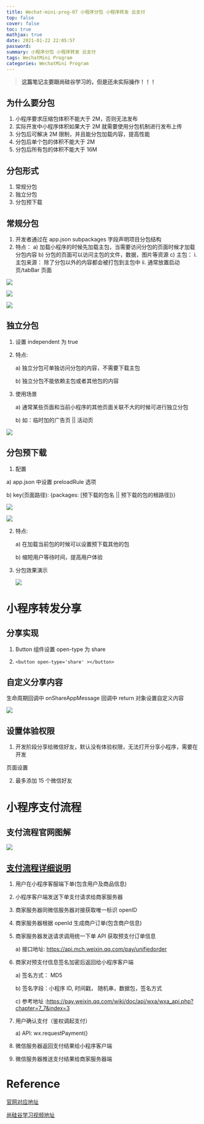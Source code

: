 ```yaml
---
title: Wechat-mini-prog-07 小程序分包 小程序转发 云支付
top: false
cover: false
toc: true
mathjax: true
date: 2021-01-22 22:05:57
password:
summary: 小程序分包 小程序转发 云支付
tags: WechatMini Program
categories: WechatMini Program
---
```


> **这篇笔记主要跟尚硅谷学习的，但是还未实际操作！！！**

## 为什么要分包

1. 小程序要求压缩包体积不能大于 2M，否则无法发布
2. 实际开发中小程序体积如果大于 2M 就需要使用分包机制进行发布上传
3. 分包后可解决 2M 限制，并且能分包加载内容，提高性能
4. 分包后单个包的体积不能大于 2M
5. 分包后所有包的体积不能大于 16M 

## 分包形式
1. 常规分包
2. 独立分包
3. 分包预下载

## 常规分包
1. 开发者通过在 app.json subpackages 字段声明项目分包结构
2. 特点：
    a) 加载小程序的时候先加载主包，当需要访问分包的页面时候才加载分包内容
    b) 分包的页面可以访问主包的文件，数据，图片等资源
    c) 主包：
        i. 主包来源： 除了分包以外的内容都会被打包到主包中
        ii. 通常放置启动页/tabBar 页面

![](Wechat-mini-prog-07/image-20210122220900766.png)

![](Wechat-mini-prog-07/image-20210122220918533.png)

![](Wechat-mini-prog-07/image-20210122220934109.png)

## 独立分包

1. 设置 independent 为 true

2. 特点:

   a) 独立分包可单独访问分包的内容，不需要下载主包

   b) 独立分包不能依赖主包或者其他包的内容

3. 使用场景

   a) 通常某些页面和当前小程序的其他页面关联不大的时候可进行独立分包

   b) 如：临时加的广告页 || 活动页

![](Wechat-mini-prog-07/image-20210122221055589.png)

## 分包预下载
1. 配置

a) app.json 中设置 preloadRule 选项

b) key(页面路径): {packages: [预下载的包名 || 预下载的包的根路径])}
      
![](Wechat-mini-prog-07/image-20210122221213931.png)

![](Wechat-mini-prog-07/image-20210122221243980.png)

2. 特点:

    a) 在加载当前包的时候可以设置预下载其他的包

    b) 缩短用户等待时间，提高用户体验
    
    
    
3. 分包效果演示

    ![](Wechat-mini-prog-07/image-20210122221348734.png)



#  小程序转发分享

## 分享实现

1. Button 组件设置 open-type 为 share

2. `<button open-type='share' ></button>`

## 自定义分享内容

生命周期回调中 onShareAppMessage 回调中 return 对象设置自定义内容

![](Wechat-mini-prog-07/image-20210122222210257.png)

## 设置体验权限

1. 开发阶段分享给微信好友，默认没有体验权限，无法打开分享小程序，需要在开发

页面设置

2. 最多添加 15 个微信好友

# 小程序支付流程

## 支付流程官网图解

![](Wechat-mini-prog-07/image-20210122222330121.png)



## [支付流程详细说明](https://pay.weixin.qq.com/wiki/doc/api/wxa/wxa_api.php?chapter=7_3&index=1)

1. 用户在小程序客服端下单(包含用户及商品信息)

2. 小程序客户端发送下单支付请求给商家服务器

3. 商家服务器同微信服务器对接获取唯一标识 openID

4. 商家服务器根据 openId 生成商户订单(包含商户信息)

5. 商家服务器发送请求调用统一下单 API 获取预支付订单信息

   a) 接口地址: https://api.mch.weixin.qq.com/pay/unifiedorder

6. 商家对预支付信息签名加密后返回给小程序客户端

   a) 签名方式： MD5

   b) 签名字段：小程序 ID, 时间戳， 随机串，数据包，签名方式

   c) 参考地址 :https://pay.weixin.qq.com/wiki/doc/api/wxa/wxa_api.php?chapter=7_7&index=3

7. 用户确认支付（鉴权调起支付）

   a) API: wx.requestPayment()

8. 微信服务器返回支付结果给小程序客户端

9. 微信服务器推送支付结果给商家服务器端

# Reference

[官网对应地址](https://developers.weixin.qq.com/miniprogram/dev/framework/subpackages.html)

[尚硅谷学习视频地址](https://www.bilibili.com/video/BV1hK4y1W77j?p=1)